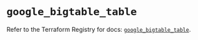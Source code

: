 # `google_bigtable_table`

Refer to the Terraform Registry for docs: [`google_bigtable_table`](https://registry.terraform.io/providers/hashicorp/google/5.26.0/docs/resources/bigtable_table).
